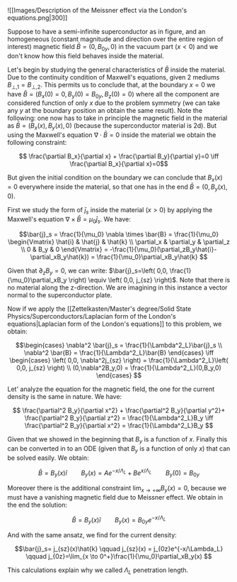 
![[Images/Description of the Meissner effect via the London's equations.png|300]]

Suppose to have a semi-infinite superconductor as in figure, and an homogeneous (constant magnitude and direction over the entire region of interest) magnetic field $\bar{B}=(0,B_{0y},0)$ in the vacuum part ($x<0$) and we don't know how this field behaves inside the material.

Let's begin by studying the general characteristics of $\bar{B}$ inside the material.
Due to the continuity condition of Maxwell's equations, given 2 mediums $B_{\perp,1}=B_{\perp,2}$.
This permits us to conclude that, at the boundary $x=0$ we have $\bar{B}=(B_x(0)=0,B_y(0)=B_{0y},B_z(0)=0)$ where all the component are considered function of only $x$ due to the problem symmetry (we can take any $y$ at the boundary position an obtain the same result). 
Note the following: one now has to take in principle the magnetic field in the material as $\bar{B}=(B_x(x),B_y(x),0)$ (because the superconductor material is 2d).
But using the Maxwell's equation $\nabla \cdot \bar{B}=0$ inside the material we obtain the following constraint:

$$ \frac{\partial B_x}{\partial x} + \frac{\partial B_y}{\partial y}=0 \iff \frac{\partial B_x}{\partial x}=0$$

But given the initial condition on the boundary we can conclude that  $B_x(x)=0$ everywhere inside the material, so that one has in the end  $\bar{B}=(0,B_y(x),0)$.

First we study the form of $\bar{j}_s$ inside the material $(x>0)$ by applying the Maxwell's equation $\nabla \times \bar{B} = \mu_0\bar{j}_s$. We have:

$$\bar{j}_s = \frac{1}{\mu_0} \nabla \times \bar{B} = 
\frac{1}{\mu_0} 
\begin{Vmatrix} 
\hat{i} & \hat{j} & \hat{k}  \\
\partial_x & \partial_y & \partial_z \\
0 & B_y & 0
\end{Vmatrix} = -\frac{1}{\mu_0}(\partial_zB_y\hat{i}-\partial_xB_y\hat{k}) = \frac{1}{\mu_0}\partial_xB_y\hat{k}   $$

Given that $\partial_zB_y=0$, we can write: $\bar{j}_s=\left( 0,0,  \frac{1}{\mu_0}\partial_xB_y \right) \equiv \left( 0,0, j_{sz} \right)$.
Note that there is no material along the z-direction. We are imagining in this instance a vector normal to the superconductor plate.

Now if we apply the [[Zettelkasten/Master's degree/Solid State Physics/Superconductors/Laplacian form of the London's equations|Laplacian form of the London's equations]] to this problem, we obtain:


$$\begin{cases}
\nabla^2 \bar{j}_s  = \frac{1}{\Lambda^2_L}\bar{j}_s \\
\nabla^2 \bar{B}  = \frac{1}{\Lambda^2_L}\bar{B}
\end{cases}
\iff
\begin{cases}
\left( 0,0, \nabla^2j_{sz} \right)  = \frac{1}{\Lambda^2_L}\left( 0,0, j_{sz} \right) \\
(0,\nabla^2B_y,0)  = \frac{1}{\Lambda^2_L}(0,B_y,0)
\end{cases}
$$

Let' analyze the equation for the magnetic field, the one for the current density is the same in nature.
We have:

$$ \frac{\partial^2 B_y}{\partial x^2} + \frac{\partial^2 B_y}{\partial y^2}+ \frac{\partial^2 B_y}{\partial z^2}  = \frac{1}{\Lambda^2_L}B_y \iff \frac{\partial^2 B_y}{\partial x^2}   = \frac{1}{\Lambda^2_L}B_y $$

Given that we showed in the beginning that $B_y$ is a function of $x$.
Finally this can be converted in to an ODE (given that $B_y$ is a function of only $x$) that can be solved easily.
We obtain:

$$\bar{B}= B_y(x)\hat{i} \qquad B_y(x) = Ae^{-x/\Lambda_L} + Be^{x/\Lambda_L} \qquad B_y(0)=B_{0y} $$

Moreover there is the additional constraint $\lim_{x \to +\infty} B_y(x) = 0$, because we must have a vanishing magnetic field due to Meissner effect.
We obtain in the end the solution:

$$\bar{B}= B_y(x)\hat{i} \qquad B_y(x) = B_{0y}e^{-x/\Lambda_L} $$

And with the same ansatz, we find for the current density:

$$\bar{j}_s= j_{sz}(x)\hat{k} \qquad j_{sz}(x) = j_{0z}e^{-x/\Lambda_L} \qquad j_{0z}=\lim_{x \to 0^+}\frac{1}{\mu_0}\partial_xB_y(x) $$

This calculations explain why we called $\Lambda_L$ penetration length.